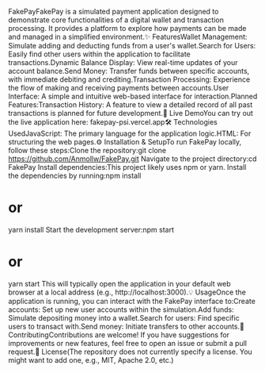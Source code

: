 FakePayFakePay is a simulated payment application designed to demonstrate core functionalities of a digital wallet and transaction processing. It provides a platform to explore how payments can be made and managed in a simplified environment.✨ FeaturesWallet Management: Simulate adding and deducting funds from a user's wallet.Search for Users: Easily find other users within the application to facilitate transactions.Dynamic Balance Display: View real-time updates of your account balance.Send Money: Transfer funds between specific accounts, with immediate debiting and crediting.Transaction Processing: Experience the flow of making and receiving payments between accounts.User Interface: A simple and intuitive web-based interface for interaction.Planned Features:Transaction History: A feature to view a detailed record of all past transactions is planned for future development.🚀 Live DemoYou can try out the live application here: fakepay-psi.vercel.app🛠️ Technologies UsedJavaScript: The primary language for the application logic.HTML: For structuring the web pages.⚙️ Installation & SetupTo run FakePay locally, follow these steps:Clone the repository:git clone https://github.com/Anmollw/FakePay.git
Navigate to the project directory:cd FakePay
Install dependencies:This project likely uses npm or yarn. Install the dependencies by running:npm install
# or
yarn install
Start the development server:npm start
# or
yarn start
This will typically open the application in your default web browser at a local address (e.g., http://localhost:3000).💡 UsageOnce the application is running, you can interact with the FakePay interface to:Create accounts: Set up new user accounts within the simulation.Add funds: Simulate depositing money into a wallet.Search for users: Find specific users to transact with.Send money: Initiate transfers to other accounts.🤝 ContributingContributions are welcome! If you have suggestions for improvements or new features, feel free to open an issue or submit a pull request.📄 License(The repository does not currently specify a license. You might want to add one, e.g., MIT, Apache 2.0, etc.)
